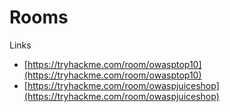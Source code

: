 # Rooms

Links
- [https://tryhackme.com/room/owasptop10](https://tryhackme.com/room/owasptop10)
- [https://tryhackme.com/room/owaspjuiceshop](https://tryhackme.com/room/owaspjuiceshop)